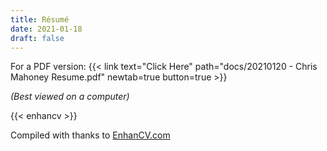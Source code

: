 ```yaml
---
title: Résumé
date: 2021-01-18
draft: false
---
```


For a PDF version: {{< link text="Click Here" path="docs/20210120 - Chris Mahoney Resume.pdf" newtab=true button=true >}}

*(Best viewed on a computer)*

<!--
Steps to achieve:
1. Extract raw HTML from: https://app.enhancv.com/share/e2370d80?utm_medium=growth&utm_campaign=share-resume&utm_source=dynamic
2. Open and modify the page in: https://chrome.google.com/webstore/detail/print-edit-we/olnblpmehglpcallpnbgmikjblmkopia
3. Save updated HTML to: /partials/enhancv.html
4. Set up a shortcode in: /shortcodes/enhancv.html
5. Set the in-line style to fit, using techniques from: https://stackoverflow.com/questions/5581034/is-there-are-way-to-make-a-child-divs-width-wider-than-the-parent-div-using-css4
-->

{{< enhancv >}}

Compiled with thanks to [EnhanCV.com](https://enhancv.com/)